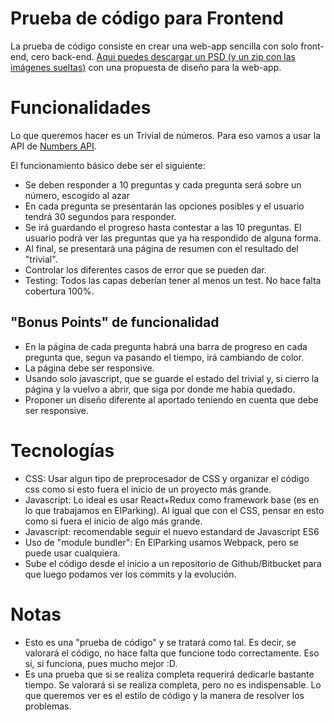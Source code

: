 Prueba de código para Frontend
==================================
La prueba de código consiste en crear una web-app sencilla con solo front-end, cero back-end. [Aqui puedes descargar un PSD (y un zip con las imágenes sueltas)](https://www.dropbox.com/sh/2wj7yzp7xm091t5/AACwtdj67tH3Fm2CnDnRmEOva?dl=0) con una propuesta de diseño para la web-app.

Funcionalidades
=================
Lo que queremos hacer es un Trivial de números. Para eso vamos a usar la API de [Numbers API](http://numbersapi.com/).

El funcionamiento básico debe ser el siguiente:
- Se deben responder a 10 preguntas y cada pregunta será sobre un número, escogido al azar
- En cada pregunta se presentarán las opciones posibles y el usuario tendrá 30 segundos para responder.
- Se irá guardando el progreso hasta contestar a las 10 preguntas. El usuario podrá ver las preguntas que ya ha respondido de alguna forma. 
- Al final, se presentará una página de resumen con el resultado del "trivial".
- Controlar los diferentes casos de error que se pueden dar. 
- Testing: Todos las capas deberían tener al menos un test. No hace falta cobertura 100%.

"Bonus Points" de funcionalidad
-----------------
- En la página de cada pregunta habrá una barra de progreso en cada pregunta que, segun va pasando el tiempo, irá cambiando de color. 
- La página debe ser responsive.
- Usando solo javascript, que se guarde el estado del trivial y, si cierro la página y la vuelvo a abrir, que siga por donde me había quedado. 
- Proponer un diseño diferente al aportado teniendo en cuenta que debe ser responsive. 

Tecnologías
==============
- CSS: Usar algun tipo de preprocesador de CSS y organizar el código css como si esto fuera el inicio de un proyecto más grande.
- Javascript: Lo ideal es usar React+Redux como framework base (es en lo que trabajamos en ElParking). Al igual que con el CSS, pensar en esto como si fuera el inicio de algo más grande. 
- Javascript: recomendable seguir el nuevo estandard de Javascript ES6
- Uso de "module bundler": En ElParking usamos Webpack, pero se puede usar cualquiera. 
- Sube el código desde el inicio a un repositorio de Github/Bitbucket para que luego podamos ver los commits y la evolución.

Notas
=======
- Esto es una "prueba de código" y se tratará como tal. Es decir, se valorará el código, no hace falta que funcione todo correctamente. Eso si, si funciona, pues mucho mejor :D. 
- Es una prueba que si se realiza completa requerirá dedicarle bastante tiempo. Se valorará si se realiza completa, pero no es indispensable. Lo que queremos ver es el estilo de código y la manera de resolver los problemas. 
